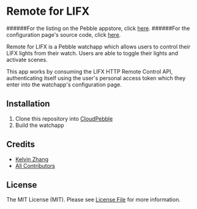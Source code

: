 # Remote for LIFX

######For the listing on the Pebble appstore, click [here](https://apps.getpebble.com/applications/562cfbeab56e5de360000091).
######For the configuration page's source code, click [here](https://github.com/kz/lifx-pebble-config).

Remote for LIFX is a Pebble watchapp which allows users to control their LIFX lights from their watch. Users are able to toggle their lights and activate scenes.

This app works by consuming the LIFX HTTP Remote Control API, authenticating itself using the user's personal access token which they enter into the watchapp's configuration page.

## Installation

1. Clone this repository into [CloudPebble](http://cloudpebble.net/)
2. Build the watchapp

## Credits

- [Kelvin Zhang](https://github.com/kz)
- [All Contributors](link-contributors)

## License

The MIT License (MIT). Please see [License File](LICENSE.md) for more information.
